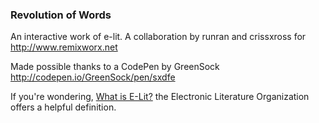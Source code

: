### Revolution of Words

An interactive work of e-lit. A collaboration by runran and crissxross for http://www.remixworx.net

Made possible thanks to a CodePen by GreenSock http://codepen.io/GreenSock/pen/sxdfe

If you're wondering, [What is E-Lit?](http://eliterature.org/what-is-e-lit/) the Electronic Literature Organization offers a helpful definition.